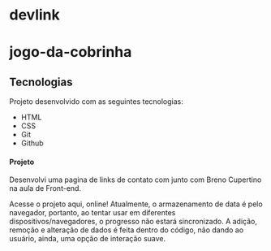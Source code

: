 # devlink
# jogo-da-cobrinha
## Tecnologias
Projeto desenvolvido com as seguintes tecnologias:

- HTML
- CSS
- Git
- Github

#### Projeto
Desenvolvi uma pagina de links de contato com junto com Breno Cupertino na aula de Front-end.

Acesse o projeto aqui, online!
Atualmente, o armazenamento de data é pelo navegador, portanto, ao tentar usar em diferentes dispositivos/navegadores, o progresso não estará sincronizado. A adição, remoção e alteração de dados é feita dentro do código, não dando ao usuário, ainda, uma opção de interação suave.
